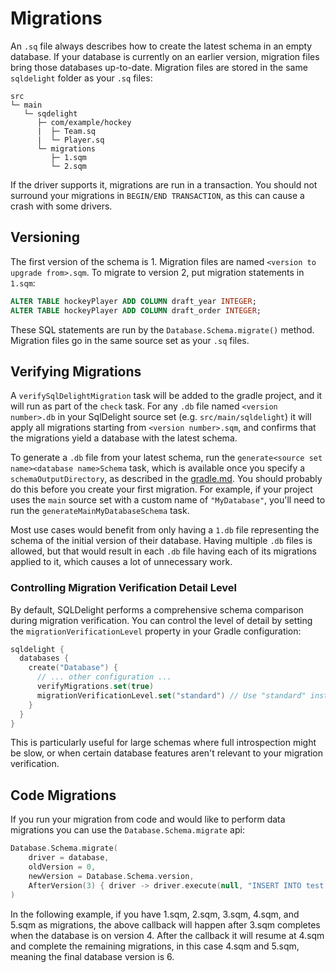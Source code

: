 # Migrations

An `.sq` file always describes how to create the latest schema in an empty database. If your database is currently on an earlier version, migration files bring those databases up-to-date. Migration files are stored in the same `sqldelight` folder as your `.sq` files:

```
src
└─ main
   └─ sqdelight
      ├─ com/example/hockey
      |  ├─ Team.sq
      |  └─ Player.sq
      └─ migrations
         ├─ 1.sqm
         └─ 2.sqm
```

If the driver supports it, migrations are run in a transaction. You should not surround your migrations in `BEGIN/END TRANSACTION`, as this can cause a crash with some drivers.

## Versioning

The first version of the schema is 1. Migration files are named `<version to upgrade from>.sqm`. To migrate to version 2, put migration statements in `1.sqm`:

```sql
ALTER TABLE hockeyPlayer ADD COLUMN draft_year INTEGER;
ALTER TABLE hockeyPlayer ADD COLUMN draft_order INTEGER;
```

These SQL statements are run by the `Database.Schema.migrate()` method. Migration files go in the same source set as your `.sq` files.

## Verifying Migrations

A `verifySqlDelightMigration` task will be added to the gradle project, and it will run as part of the `check` task. For any `.db` file named `<version number>.db` in your SqlDelight source set (e.g. `src/main/sqldelight`) it will apply all migrations starting from `<version number>.sqm`, and confirms that the migrations yield a database with the latest schema.

To generate a `.db` file from your latest schema, run the `generate<source set name><database name>Schema` task, which is available once you specify a `schemaOutputDirectory`, as described in the [gradle.md](gradle.md). You should probably do this before you create your first migration. For example, if your project uses the `main` source set with a custom name of `"MyDatabase"`, you'll need to run the `generateMainMyDatabaseSchema` task.

Most use cases would benefit from only having a `1.db` file representing the schema of the initial version of their database. Having multiple `.db` files is allowed, but that would result in each `.db` file having each of its migrations applied to it, which causes a lot of unnecessary work.

### Controlling Migration Verification Detail Level

By default, SQLDelight performs a comprehensive schema comparison during migration verification. You can control the level of detail by setting the `migrationVerificationLevel` property in your Gradle configuration:

```kotlin
sqldelight {
  databases {
    create("Database") {
      // ... other configuration ...
      verifyMigrations.set(true)
      migrationVerificationLevel.set("standard") // Use "standard" instead of "maximum" for faster verification
    }
  }
}
```

This is particularly useful for large schemas where full introspection might be slow, or when certain database features aren't relevant to your migration verification.

## Code Migrations

If you run your migration from code and would like to perform data migrations you can use the `Database.Schema.migrate` api:

```kotlin
Database.Schema.migrate(
    driver = database,
    oldVersion = 0,
    newVersion = Database.Schema.version,
    AfterVersion(3) { driver -> driver.execute(null, "INSERT INTO test (value) VALUES('hello')", 0) },
)
```

In the following example, if you have 1.sqm, 2.sqm, 3.sqm, 4.sqm, and 5.sqm as migrations, the above callback will happen after 3.sqm completes when the database is on version 4. After the callback it will resume at 4.sqm and complete the remaining migrations, in this case 4.sqm and 5.sqm, meaning the final database version is 6.
